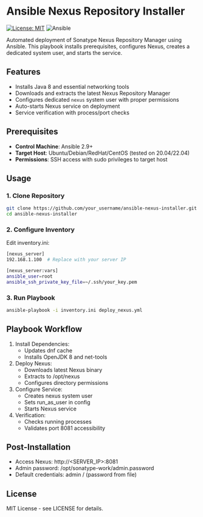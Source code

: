 # Ansible Nexus Repository Installer

[![License: MIT](https://img.shields.io/badge/License-MIT-yellow.svg)](https://opensource.org/licenses/MIT)
![Ansible](https://img.shields.io/badge/ansible-%231A1918.svg?style=flat&logo=ansible&logoColor=white)

Automated deployment of Sonatype Nexus Repository Manager using Ansible. This playbook installs prerequisites, configures Nexus, creates a dedicated system user, and starts the service.

## Features

- Installs Java 8 and essential networking tools
- Downloads and extracts the latest Nexus Repository Manager
- Configures dedicated `nexus` system user with proper permissions
- Auto-starts Nexus service on deployment
- Service verification with process/port checks

## Prerequisites

- **Control Machine**: Ansible 2.9+
- **Target Host**: Ubuntu/Debian/RedHat/CentOS (tested on 20.04/22.04)
- **Permissions**: SSH access with sudo privileges to target host

## Usage

### 1. Clone Repository
```bash
git clone https://github.com/your_username/ansible-nexus-installer.git
cd ansible-nexus-installer
```
### 2. Configure Inventory
Edit inventory.ini:
```bash
[nexus_server]
192.168.1.100  # Replace with your server IP

[nexus_server:vars]
ansible_user=root
ansible_ssh_private_key_file=~/.ssh/your_key.pem
```
### 3. Run Playbook
```bash
ansible-playbook -i inventory.ini deploy_nexus.yml
```

## Playbook Workflow
1. Install Dependencies:
   * Updates dnf cache
   * Installs OpenJDK 8 and net-tools
2. Deploy Nexus:
   * Downloads latest Nexus binary
   * Extracts to /opt/nexus
   * Configures directory permissions
3. Configure Service:
   * Creates nexus system user
   * Sets run_as_user in config
   * Starts Nexus service
4. Verification:
   * Checks running processes
   * Validates port 8081 accessibility
## Post-Installation
   * Access Nexus: http://<SERVER_IP>:8081
   * Admin password: /opt/sonatype-work/admin.password
   * Default credentials: admin / (password from file)
## License
MIT License - see LICENSE for details.
